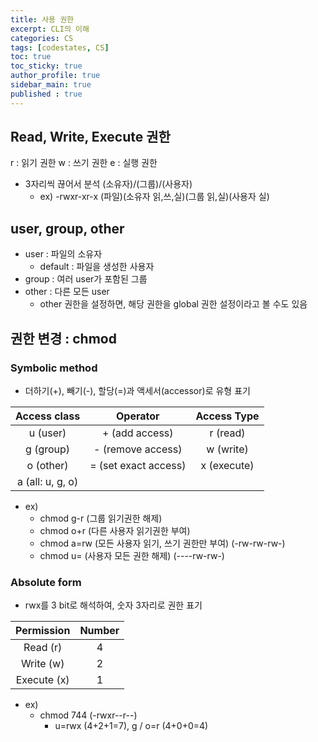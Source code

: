 ```yaml
---
title: 사용 권한
excerpt: CLI의 이해
categories: CS
tags: [codestates, CS]
toc: true
toc_sticky: true
author_profile: true
sidebar_main: true
published : true
---
```

## Read, Write, Execute 권한
r : 읽기 권한
w : 쓰기 권한
e : 실행 권한
- 3자리씩 끊어서 분석
  (소유자)/(그룹)/(사용자)
  - ex) -rwxr-xr-x
(파일)(소유자 읽,쓰,실)(그룹 읽,실)(사용자 실)


## user, group, other
- user : 파일의 소유자 
  - default : 파일을 생성한 사용자
- group : 여러 user가 포함된 그룹
- other : 다른 모든 user
  -  other 권한을 설정하면, 해당 권한을 global 권한 설정이라고 볼 수도 있음

## 권한 변경 : chmod
### Symbolic method
- 더하기(+), 빼기(-), 할당(=)과 액세서(accessor)로 유형 표기

|Access class|Operator|Access Type|
|:-:|:-:|:-:|
|u (user)|+ (add access)|r (read)|
|g (group)|- (remove access)|w (write)|
|o (other)|= (set exact access)|x (execute)|
|a (all: u, g, o)|||

- ex) 
  - chmod g-r (그룹 읽기권한 해제) 
  - chmod o+r (다른 사용자 읽기권한 부여)
  - chmod a=rw (모든 사용자 읽기, 쓰기 권한만 부여) (-rw-rw-rw-)
  - chmod u= (사용자 모든 권한 해제) (----rw-rw-)


### Absolute form
- rwx를 3 bit로 해석하여, 숫자 3자리로 권한 표기

|Permission|Number|
|:-:|:-:|
|Read (r)|4|
|Write (w)|2|
|Execute (x)|1|

- ex) 
  - chmod 744 (-rwxr--r--)
    - u=rwx (4+2+1=7), g / o=r (4+0+0=4)